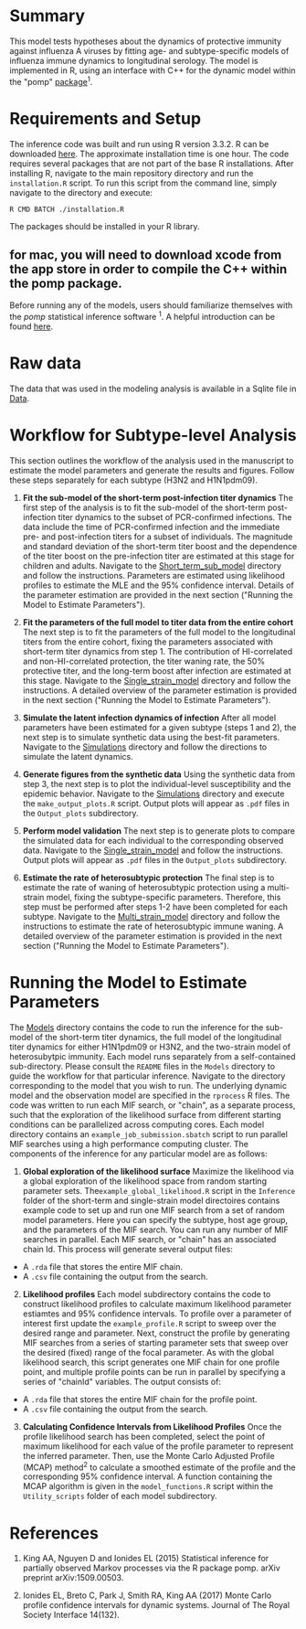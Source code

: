 # Summary
This model tests hypotheses about the dynamics of protective immunity against influenza A viruses by fitting age- and subtype-specific models of influenza immune dynamics to longitudinal serology. 
The model is implemented in R, using an interface with C++ for the dynamic model within the "pomp" [package](http://kingaa.github.io/pomp/install.html)<sup>1</sup>.

# Requirements and Setup 
The inference code was built and run using R version 3.3.2. R can be downloaded [here](https://www.r-project.org).
The approximate installation time is one hour.
The code requires several packages that are not part of the base R installations. After installing R, navigate to the main repository directory and run the `installation.R` script. To run this script from the command line, simply navigate to the directory and execute:
```
R CMD BATCH ./installation.R 
```
The packages should be installed in your R library. 

## for mac, you will need to download xcode from the app store in order to compile the C++ within the pomp package. 

Before running any of the models, users should familiarize themselves with the *pomp* statistical inference software <sup>1</sup>. A helpful introduction can be found [here](https://kingaa.github.io/pomp/vignettes/getting_started.html).

# Raw data
The data that was used in the modeling analysis is available in a Sqlite file in [Data](./Data). 

# Workflow for Subtype-level Analysis 
This section outlines the workflow of the analysis used in the manuscript to estimate the model parameters and generate the results and figures. Follow these steps separately for each subtype (H3N2 and H1N1pdm09).  

1. **Fit the sub-model of the short-term post-infection titer dynamics**  The first step of the analysis is to fit the sub-model of the short-term post-infection titer dynamics to the subset of PCR-confirmed infections. The data include the time of PCR-confirmed infection and the immediate pre- and post-infection titers for a subset of individuals. The magnitude and standard deviation of the short-term titer boost and the dependence of the titer boost on the pre-infection titer are estimated at this stage for children and adults. Navigate to the [Short_term_sub_model](./Models/Short_term_sub_model) directory and follow the instructions. Parameters are estimated using likelihood profiles to estimate the MLE and the 95% confidence interval. Details of the parameter estimation are provided in the next section ("Running the Model to Estimate Parameters"). 

2. **Fit the parameters of the full model to titer data from the entire cohort** The next step is to fit the parameters of the full model to the longitudinal titers from the entire cohort, fixing the parameters associated with short-term titer dynamics from step 1. The contribution of HI-correlated and non-HI-correlated protection, the titer waning rate, the 50% protective titer, and the long-term boost after infection are estimated at this stage. Navigate to the [Single_strain_model](./Models/Single_strain_model) directory and follow the instructions. A detailed overview of the parameter estimation is provided in the next section ("Running the Model to Estimate Parameters").

3. **Simulate the latent infection dynamics of infection** After all model parameters have been estimated for a given subtype (steps 1 and 2), the next step is to simulate synthetic data using the best-fit parameters. Navigate to the [Simulations](./Models/Single_strain_model/Simulations/Latent_states) directory and follow the directions to simulate the latent dynamics.  

4. **Generate figures from the synthetic data** Using the synthetic data from step 3, the next step is to plot the individual-level susceptibility and the epidemic behavior. Navigate to the [Simulations](./Models/Single_strain_model/Simulations/Latent_states) directory and execute the `make_output_plots.R` script. Output plots will appear as `.pdf` files in the `Output_plots` subdirectory.

5. **Perform model validation** The next step is to generate plots to compare the simulated data for each individual to the corresponding observed data. Navigate to the  [Single_strain_model](./Models/Single_strain_model/Simulations/Model_Validation) and follow the instructions. Output plots will appear as `.pdf` files in the `Output_plots` subdirectory.

6. **Estimate the rate of heterosubtypic protection** The final step is to estimate the rate of waning of heterosubtypic protection using a multi-strain model, fixing the subtype-specific parameters. Therefore, this step must be performed after steps 1-2 have been completed for each subtype. Navigate to the [Multi_strain_model](./Models/Multi_strain_model) directory and follow the instructions to estimate the rate of heterosubtypic immune waning. A detailed overview of the parameter estimation is provided in the next section ("Running the Model to Estimate Parameters").

# Running the Model to Estimate Parameters 
The [Models](./Models) directory contains the code to run the inference for the sub-model of the short-term titer dynamics, the full model of the longitudinal titer dynamics for either H1N1pdm09 or H3N2, and the two-strain model of heterosubytpic immunity. Each model runs separately from a self-contained sub-directory. Please consult the `README` files in the `Models` directory to guide the workflow for that particular inference. Navigate to the directory corresponding to the model that you wish to run. The underlying dynamic model and the observation model are specified in the `rprocess` R files. The code was written to run each MIF search, or "chain", as a separate process, such that the exploration of the likelihood surface from different starting conditions can be parallelized across computing cores.  Each model directory contains an `example_job_submission.sbatch` script to run parallel MIF searches using a high performance computing cluster. The components of the inference for any particular model are as follows:

1. **Global exploration of the likelihood surface** Maximize the likelihood via a global exploration of the likelihood space from random starting parameter sets.  The`example_global_likelihood.R` script in the `Inference` folder of the short-term and single-strain model directoires contains example code to set up and run one MIF search from a set of random model parameters. Here you can specify the subtype, host age group, and the parameters of the MIF search. You can run any number of MIF searches in parallel. Each MIF search, or "chain" has an associated chain Id. This process will generate several output files:

* A `.rda` file that stores the entire MIF chain.
* A `.csv` file containing the output from the search.


2. **Likelihood profiles** Each model subdirectory contains the code to construct likelihood profiles to calculate maximum likelihood parameter estiamtes and 95% confidence intervals. To profile over a parameter of interest first update the `example_profile.R` script to sweep over the desired range and parameter. Next, construct the profile by generating MIF searches from a series of starting parameter sets that sweep over the desired (fixed) range of the focal parameter. As with the global likelihood search, this script generates one MIF chain for one profile point, and multiple profile points can be run in parallel by specifying a series of "chainId" variables. The output consists of:
* A `.rda` file that stores the entire MIF chain for the profile point.
* A `.csv` file containing the output from the search.

3. **Calculating Confidence Intervals from Likelihood Profiles**
Once the profile likelihood search has been completed, select the point of maximum likelihood for each value of the profile parameter to represent the inferred parameter. Then, use the Monte Carlo Adjusted Profile (MCAP) method<sup>2</sup> to calculate a smoothed estimate of the profile and the corresponding 95% confidence interval. A function containing the MCAP algorithm is given in the `model_functions.R` script within the `Utility_scripts` folder of each model subdirectory. 


# References
1. King AA, Nguyen D and Ionides EL (2015) Statistical inference for partially observed Markov processes via the R package pomp. arXiv preprint arXiv:1509.00503.

2. Ionides EL, Breto C, Park J, Smith RA, King AA (2017) Monte Carlo profile confidence
 intervals for dynamic systems. Journal of The Royal Society Interface 14(132).
 


